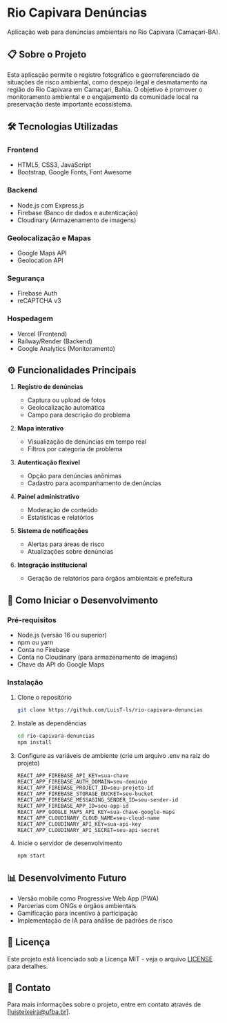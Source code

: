 # Rio Capivara Denúncias

Aplicação web para denúncias ambientais no Rio Capivara (Camaçari-BA).

## 📋 Sobre o Projeto

Esta aplicação permite o registro fotográfico e georreferenciado de situações de risco ambiental, como despejo ilegal e desmatamento na região do Rio Capivara em Camaçari, Bahia. O objetivo é promover o monitoramento ambiental e o engajamento da comunidade local na preservação deste importante ecossistema.

## 🛠️ Tecnologias Utilizadas

### Frontend
- HTML5, CSS3, JavaScript
- Bootstrap, Google Fonts, Font Awesome

### Backend
- Node.js com Express.js
- Firebase (Banco de dados e autenticação)
- Cloudinary (Armazenamento de imagens)

### Geolocalização e Mapas
- Google Maps API
- Geolocation API

### Segurança
- Firebase Auth
- reCAPTCHA v3

### Hospedagem
- Vercel (Frontend)
- Railway/Render (Backend)
- Google Analytics (Monitoramento)

## ⚙️ Funcionalidades Principais

1. **Registro de denúncias**
   - Captura ou upload de fotos
   - Geolocalização automática
   - Campo para descrição do problema

2. **Mapa interativo**
   - Visualização de denúncias em tempo real
   - Filtros por categoria de problema

3. **Autenticação flexível**
   - Opção para denúncias anônimas
   - Cadastro para acompanhamento de denúncias

4. **Painel administrativo**
   - Moderação de conteúdo
   - Estatísticas e relatórios

5. **Sistema de notificações**
   - Alertas para áreas de risco
   - Atualizações sobre denúncias

6. **Integração institucional**
   - Geração de relatórios para órgãos ambientais e prefeitura

## 🚀 Como Iniciar o Desenvolvimento

### Pré-requisitos
- Node.js (versão 16 ou superior)
- npm ou yarn
- Conta no Firebase
- Conta no Cloudinary (para armazenamento de imagens)
- Chave da API do Google Maps

### Instalação

1. Clone o repositório
   ```bash
   git clone https://github.com/LuisT-ls/rio-capivara-denuncias
   ```

2. Instale as dependências
   ```bash
   cd rio-capivara-denuncias
   npm install
   ```

3. Configure as variáveis de ambiente (crie um arquivo .env na raiz do projeto)
   ```
   REACT_APP_FIREBASE_API_KEY=sua-chave
   REACT_APP_FIREBASE_AUTH_DOMAIN=seu-dominio
   REACT_APP_FIREBASE_PROJECT_ID=seu-projeto-id
   REACT_APP_FIREBASE_STORAGE_BUCKET=seu-bucket
   REACT_APP_FIREBASE_MESSAGING_SENDER_ID=seu-sender-id
   REACT_APP_FIREBASE_APP_ID=seu-app-id
   REACT_APP_GOOGLE_MAPS_API_KEY=sua-chave-google-maps
   REACT_APP_CLOUDINARY_CLOUD_NAME=seu-cloud-name
   REACT_APP_CLOUDINARY_API_KEY=sua-api-key
   REACT_APP_CLOUDINARY_API_SECRET=seu-api-secret
   ```

4. Inicie o servidor de desenvolvimento
   ```bash
   npm start
   ```

## 📊 Desenvolvimento Futuro

- Versão mobile como Progressive Web App (PWA)
- Parcerias com ONGs e órgãos ambientais
- Gamificação para incentivo à participação
- Implementação de IA para análise de padrões de risco

## 📜 Licença

Este projeto está licenciado sob a Licença MIT - veja o arquivo [LICENSE](LICENSE) para detalhes.

## 👥 Contato

Para mais informações sobre o projeto, entre em contato através de [luisteixeira@ufba.br].